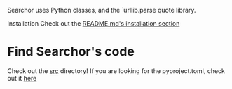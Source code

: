Searchor uses Python classes, and the `urllib.parse quote library.

Installation
Check out the [README.md's installation section](https://github.com/ArjunSharda/Searchor#installation)


# Find Searchor's code
Check out the [src](https://github.com/ArjunSharda/Searchor/tree/main/src/searchor) directory! If you are looking for the pyproject.toml, check out it [here](https://github.com/ArjunSharda/Searchor/blob/main/pyproject.toml)
